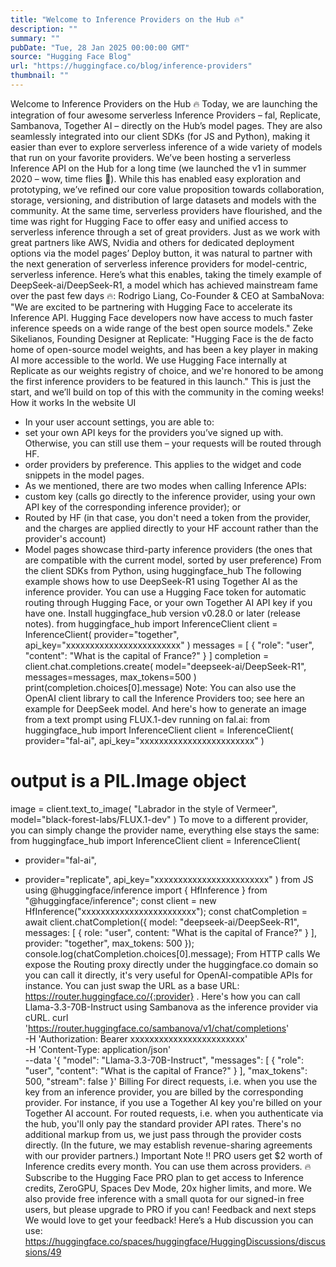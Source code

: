 ```yaml
---
title: "Welcome to Inference Providers on the Hub 🔥"
description: ""
summary: ""
pubDate: "Tue, 28 Jan 2025 00:00:00 GMT"
source: "Hugging Face Blog"
url: "https://huggingface.co/blog/inference-providers"
thumbnail: ""
---
```


Welcome to Inference Providers on the Hub 🔥
Today, we are launching the integration of four awesome serverless Inference Providers – fal, Replicate, Sambanova, Together AI – directly on the Hub’s model pages. They are also seamlessly integrated into our client SDKs (for JS and Python), making it easier than ever to explore serverless inference of a wide variety of models that run on your favorite providers.
We’ve been hosting a serverless Inference API on the Hub for a long time (we launched the v1 in summer 2020 – wow, time flies 🤯). While this has enabled easy exploration and prototyping, we’ve refined our core value proposition towards collaboration, storage, versioning, and distribution of large datasets and models with the community. At the same time, serverless providers have flourished, and the time was right for Hugging Face to offer easy and unified access to serverless inference through a set of great providers.
Just as we work with great partners like AWS, Nvidia and others for dedicated deployment options via the model pages’ Deploy button, it was natural to partner with the next generation of serverless inference providers for model-centric, serverless inference.
Here’s what this enables, taking the timely example of DeepSeek-ai/DeepSeek-R1, a model which has achieved mainstream fame over the past few days 🔥:
Rodrigo Liang, Co-Founder & CEO at SambaNova: "We are excited to be partnering with Hugging Face to accelerate its Inference API. Hugging Face developers now have access to much faster inference speeds on a wide range of the best open source models."
Zeke Sikelianos, Founding Designer at Replicate: "Hugging Face is the de facto home of open-source model weights, and has been a key player in making AI more accessible to the world. We use Hugging Face internally at Replicate as our weights registry of choice, and we're honored to be among the first inference providers to be featured in this launch."
This is just the start, and we’ll build on top of this with the community in the coming weeks!
How it works
In the website UI
- In your user account settings, you are able to:
- set your own API keys for the providers you’ve signed up with. Otherwise, you can still use them – your requests will be routed through HF.
- order providers by preference. This applies to the widget and code snippets in the model pages.
- As we mentioned, there are two modes when calling Inference APIs:
- custom key (calls go directly to the inference provider, using your own API key of the corresponding inference provider); or
- Routed by HF (in that case, you don't need a token from the provider, and the charges are applied directly to your HF account rather than the provider's account)
- Model pages showcase third-party inference providers (the ones that are compatible with the current model, sorted by user preference)
From the client SDKs
from Python, using huggingface_hub
The following example shows how to use DeepSeek-R1 using Together AI as the inference provider. You can use a Hugging Face token for automatic routing through Hugging Face, or your own Together AI API key if you have one.
Install huggingface_hub
version v0.28.0 or later (release notes).
from huggingface_hub import InferenceClient
client = InferenceClient(
provider="together",
api_key="xxxxxxxxxxxxxxxxxxxxxxxx"
)
messages = [
{
"role": "user",
"content": "What is the capital of France?"
}
]
completion = client.chat.completions.create(
model="deepseek-ai/DeepSeek-R1",
messages=messages,
max_tokens=500
)
print(completion.choices[0].message)
Note: You can also use the OpenAI client library to call the Inference Providers too; see here an example for DeepSeek model.
And here's how to generate an image from a text prompt using FLUX.1-dev running on fal.ai:
from huggingface_hub import InferenceClient
client = InferenceClient(
provider="fal-ai",
api_key="xxxxxxxxxxxxxxxxxxxxxxxx"
)
# output is a PIL.Image object
image = client.text_to_image(
"Labrador in the style of Vermeer",
model="black-forest-labs/FLUX.1-dev"
)
To move to a different provider, you can simply change the provider name, everything else stays the same:
from huggingface_hub import InferenceClient
client = InferenceClient(
- provider="fal-ai",
+ provider="replicate",
api_key="xxxxxxxxxxxxxxxxxxxxxxxx"
)
from JS using @huggingface/inference
import { HfInference } from "@huggingface/inference";
const client = new HfInference("xxxxxxxxxxxxxxxxxxxxxxxx");
const chatCompletion = await client.chatCompletion({
model: "deepseek-ai/DeepSeek-R1",
messages: [
{
role: "user",
content: "What is the capital of France?"
}
],
provider: "together",
max_tokens: 500
});
console.log(chatCompletion.choices[0].message);
From HTTP calls
We expose the Routing proxy directly under the huggingface.co domain so you can call it directly, it's very useful for OpenAI-compatible APIs for instance. You can just swap the URL as a base URL: https://router.huggingface.co/{:provider}
.
Here's how you can call Llama-3.3-70B-Instruct using Sambanova as the inference provider via cURL.
curl 'https://router.huggingface.co/sambanova/v1/chat/completions' \
-H 'Authorization: Bearer xxxxxxxxxxxxxxxxxxxxxxxx' \
-H 'Content-Type: application/json' \
--data '{
"model": "Llama-3.3-70B-Instruct",
"messages": [
{
"role": "user",
"content": "What is the capital of France?"
}
],
"max_tokens": 500,
"stream": false
}'
Billing
For direct requests, i.e. when you use the key from an inference provider, you are billed by the corresponding provider. For instance, if you use a Together AI key you're billed on your Together AI account.
For routed requests, i.e. when you authenticate via the hub, you'll only pay the standard provider API rates. There's no additional markup from us, we just pass through the provider costs directly. (In the future, we may establish revenue-sharing agreements with our provider partners.)
Important Note ‼️ PRO users get $2 worth of Inference credits every month. You can use them across providers. 🔥
Subscribe to the Hugging Face PRO plan to get access to Inference credits, ZeroGPU, Spaces Dev Mode, 20x higher limits, and more.
We also provide free inference with a small quota for our signed-in free users, but please upgrade to PRO if you can!
Feedback and next steps
We would love to get your feedback! Here’s a Hub discussion you can use: https://huggingface.co/spaces/huggingface/HuggingDiscussions/discussions/49